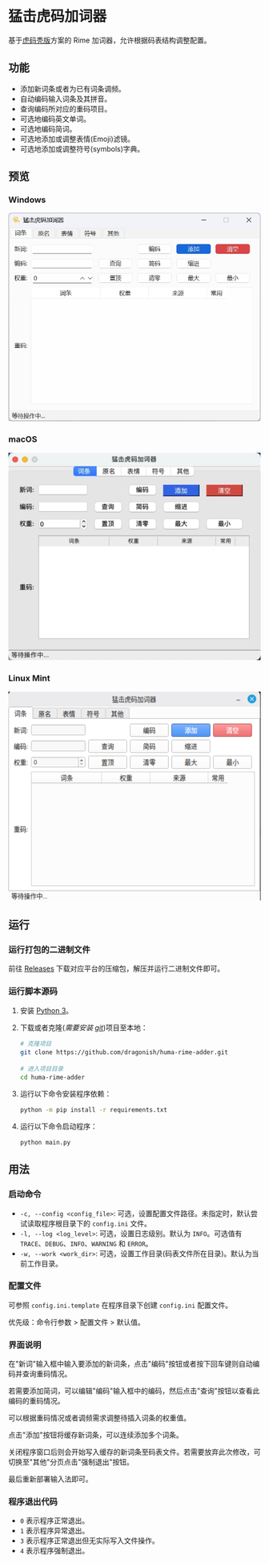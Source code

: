 # 猛击虎码加词器

基于[虎码秃版](http://huma.ysepan.com/)方案的 Rime 加词器，允许根据码表结构调整配置。

## 功能

- 添加新词条或者为已有词条调频。
- 自动编码输入词条及其拼音。
- 查询编码所对应的重码项目。
- 可选地编码英文单词。
- 可选地编码简词。
- 可选地添加或调整表情(Emoji)滤镜。
- 可选地添加或调整符号(symbols)字典。

## 预览

### Windows

<!-- markdownlint-disable MD033 -->
<img src="./images/windows.jpg" alt="Windows" width="520" />

### macOS

![macOS](./images/macos.jpg)

### Linux Mint

![Linux Mint](./images/linux.png)

## 运行

### 运行打包的二进制文件

前往 [Releases](https://github.com/dragonish/huma-rime-adder/releases) 下载对应平台的压缩包，解压并运行二进制文件即可。

### 运行脚本源码

1. 安装 [Python 3](https://www.python.org/downloads/)。

2. 下载或者克隆(*需要安装 [git](https://git-scm.com/downloads)*)项目至本地：

    ```bash
    # 克隆项目
    git clone https://github.com/dragonish/huma-rime-adder.git

    # 进入项目目录
    cd huma-rime-adder
    ```

3. 运行以下命令安装程序依赖：

    ```bash
    python -m pip install -r requirements.txt
    ```

4. 运行以下命令启动程序：

    ```bash
    python main.py
    ```

## 用法

### 启动命令

- `-c, --config <config_file>`: 可选，设置配置文件路径。未指定时，默认尝试读取程序根目录下的 `config.ini` 文件。
- `-l, --log <log_level>`: 可选，设置日志级别。默认为 `INFO`。可选值有 `TRACE`、`DEBUG`、`INFO`、`WARNING` 和 `ERROR`。
- `-w, --work <work_dir>`: 可选，设置工作目录(码表文件所在目录)。默认为当前工作目录。

### 配置文件

可参照 `config.ini.template` 在程序目录下创建 `config.ini` 配置文件。

优先级：命令行参数 > 配置文件 > 默认值。

### 界面说明

在"新词"输入框中输入要添加的新词条，点击"编码"按钮或者按下回车键则自动编码并查询重码情况。

若需要添加简词，可以编辑"编码"输入框中的编码，然后点击"查询"按钮以查看此编码的重码情况。

可以根据重码情况或者调频需求调整待插入词条的权重值。

点击"添加"按钮将缓存新词条，可以连续添加多个词条。

关闭程序窗口后则会开始写入缓存的新词条至码表文件。若需要放弃此次修改，可切换至"其他"分页点击"强制退出"按钮。

最后重新部署输入法即可。

### 程序退出代码

- `0` 表示程序正常退出。
- `1` 表示程序异常退出。
- `3` 表示程序正常退出但无实际写入文件操作。
- `4` 表示程序强制退出。
